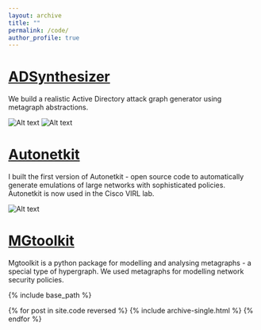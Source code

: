 ```yaml
---
layout: archive
title: ""
permalink: /code/
author_profile: true
---
```


#  <a href="https://adsynthesizer.github.io/"> ADSynthesizer </a>

We build a realistic Active Directory attack graph generator using metagraph abstractions.

![Alt text](https://hxnguyen.github.io/images/adsynth.png "a title")
![Alt text](https://hxnguyen.github.io/images/ad_and_attack.jpeg "a title")


#  <a href="http://autonetkit.org"> Autonetkit </a>

I built  the first version of Autonetkit - open source code to automatically  generate emulations of large networks with sophisticated policies. Autonetkit is now used in the Cisco VIRL lab.

![Alt text](https://hxnguyen.github.io/images/autonetkit.png "a title")


#  <a href="http://autonetkit.org](https://github.com/dinesharanathunga/mgtoolkit"> MGtoolkit </a>

Mgtoolkit is a python package for modelling and analysing  metagraphs - a special type of hypergraph. We used metagraphs for modelling network security policies.

{% include base_path %}

{% for post in site.code reversed %} 
{% include archive-single.html %} {% endfor %}
